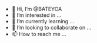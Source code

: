- 👋 Hi, I’m @BATEYOA
- 👀 I’m interested in ...
- 🌱 I’m currently learning ...
- 💞️ I’m looking to collaborate on ...
- 📫 How to reach me ...

<!---
BATEYOA/BATEYOA is a ✨ special ✨ repository because its `README.md` (this file) appears on your GitHub profile.
You can click the Preview link to take a look at your changes.
--->
